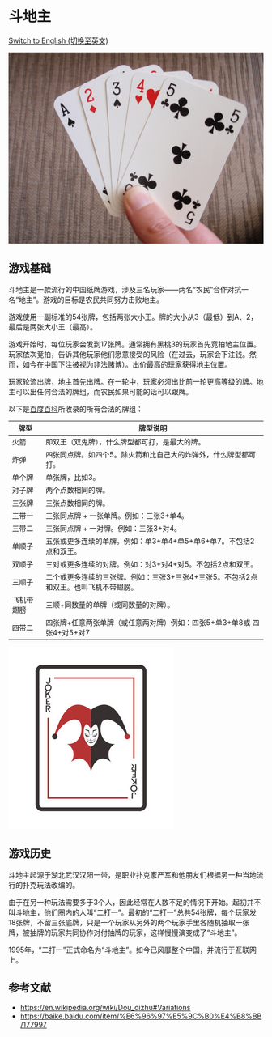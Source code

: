 # 斗地主

[Switch to English (切换至英文)](../../English/Games/Fight%20the%20Landlord.md)

![center | 500](../../_Images/hand%20with%20cards.jpg)

## 游戏基础

斗地主是一款流行的中国纸牌游戏，涉及三名玩家——两名“农民”合作对抗一名“地主”。游戏的目标是农民共同努力击败地主。

游戏使用一副标准的54张牌，包括两张大小王。牌的大小从3（最低）到A、2，最后是两张大小王（最高）。

游戏开始时，每位玩家会发到17张牌。通常拥有黑桃3的玩家首先竞拍地主位置。玩家依次竞拍，告诉其他玩家他们愿意接受的风险（在过去，玩家会下注钱。然而，如今在中国下注被视为非法赌博）。出价最高的玩家获得地主位置。

玩家轮流出牌，地主首先出牌。在一轮中，玩家必须出比前一轮更高等级的牌。地主可以出任何合法的牌组，而农民如果可能的话可以跟牌。

以下是[百度百科](https://baike.baidu.com/item/%E6%96%97%E5%9C%B0%E4%B8%BB/177997)所收录的所有合法的牌组：

| 牌型 | 牌型说明 |
| --- | ------------------- |
| 火箭 | 即双王（双鬼牌），什么牌型都可打，是最大的牌。 |
| 炸弹 | 四张同点牌。如四个5。除火箭和比自己大的炸弹外，什么牌型都可打。 |
| 单个牌 | 单张牌，比如3。 |
| 对子牌 | 两个点数相同的牌。 |
| 三张牌 | 三张点数相同的牌。 |
| 三带一 | 三张同点牌 + 一张单牌。例如：三张3+单4。 |
| 三带二 | 三张同点牌 + 一对牌。例如：三张3+对4。 |
| 单顺子 | 五张或更多连续的单牌。例如：单3+单4+单5+单6+单7。不包括2点和双王。 |
| 双顺子 | 三对或更多连续的对牌。例如：对3+对4+对5。不包括2点和双王。 |
| 三顺子 | 二个或更多连续的三张牌。例如：三张3+三张4+三张5。不包括2点和双王。也叫飞机不带翅膀。 |
| 飞机带翅膀 | 三顺+同数量的单牌（或同数量的对牌）。 |
| 四带二 | 四张牌+任意两张单牌（或任意两对牌）例如：四张5+单3+单8或 四张4+对5+对7 |

![center | 500](../../_Images/joker.png)

## 游戏历史

斗地主起源于湖北武汉汉阳一带，是职业扑克家严军和他朋友们根据另一种当地流行的扑克玩法改编的。

由于在另一种玩法需要多于3个人，因此经常在人数不足的情况下开始。起初并不叫斗地主，他们圈内的人叫“二打一”。最初的“二打一”总共54张牌，每个玩家发18张牌，不留三张底牌，只是一个玩家从另外的两个玩家手里各随机抽取一张牌，被抽牌的玩家共同协作对付抽牌的玩家，这样慢慢演变成了“斗地主”。

1995年，“二打一”正式命名为“斗地主”。如今已风靡整个中国，并流行于互联网上。

## 参考文献
- https://en.wikipedia.org/wiki/Dou_dizhu#Variations
- https://baike.baidu.com/item/%E6%96%97%E5%9C%B0%E4%B8%BB/177997
